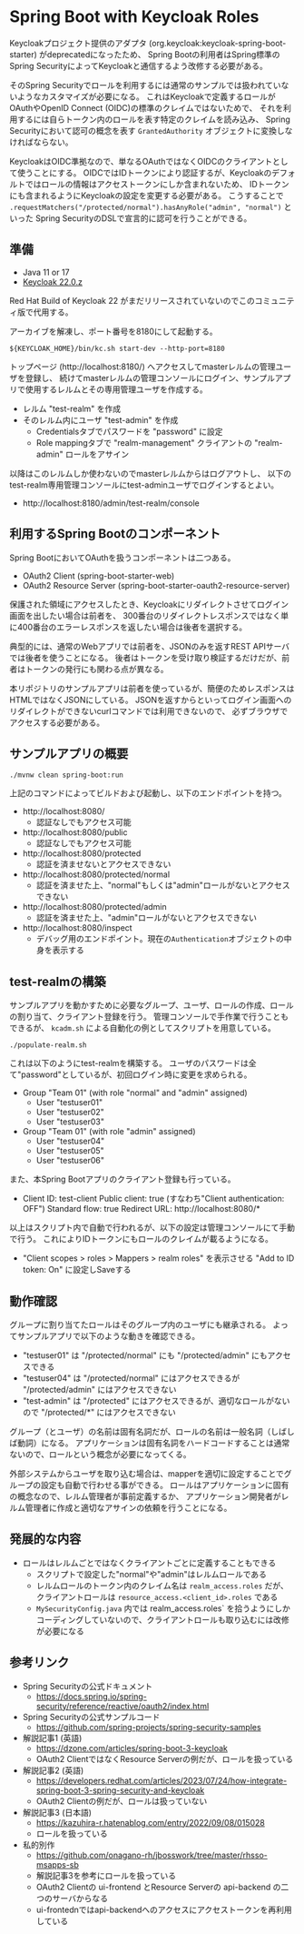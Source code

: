# Spring Boot with Keycloak Roles

Keycloakプロジェクト提供のアダプタ (org.keycloak:keycloak-spring-boot-starter) がdeprecatedになったため、
Spring Bootの利用者はSpring標準のSpring SecurityによってKeycloakと通信するよう改修する必要がある。

そのSpring Securityでロールを利用するには通常のサンプルでは扱われていないようなカスタマイズが必要になる。
これはKeycloakで定義するロールがOAuthやOpenID Connect (OIDC)の標準のクレイムではないためで、
それを利用するには自らトークン内のロールを表す特定のクレイムを読み込み、
Spring Securityにおいて認可の概念を表す `GrantedAuthority` オブジェクトに変換しなければならない。

KeycloakはOIDC準拠なので、単なるOAuthではなくOIDCのクライアントとして使うことにする。
OIDCではIDトークンにより認証するが、Keycloakのデフォルトではロールの情報はアクセストークンにしか含まれないため、
IDトークンにも含まれるようにKeycloakの設定を変更する必要がある。
こうすることで `.requestMatchers("/protected/normal").hasAnyRole("admin", "normal")` といった
Spring SecurityのDSLで宣言的に認可を行うことができる。



## 準備

- Java 11 or 17
- [Keycloak 22.0.z](https://www.keycloak.org/downloads)

Red Hat Build of Keycloak 22 がまだリリースされていないのでこのコミュニティ版で代用する。

アーカイブを解凍し、ポート番号を8180にして起動する。

```
${KEYCLOAK_HOME}/bin/kc.sh start-dev --http-port=8180
```

トップページ (http://localhost:8180/) へアクセスしてmasterレルムの管理ユーザを登録し、
続けてmasterレルムの管理コンソールにログイン、サンプルアプリで使用するレルムとその専用管理ユーザを作成する。

- レルム "test-realm" を作成
- そのレルム内にユーザ "test-admin" を作成
  - Credentialsタブでパスワードを "password" に設定
  - Role mappingタブで "realm-management" クライアントの "realm-admin" ロールをアサイン

以降はこのレルムしか使わないのでmasterレルムからはログアウトし、
以下のtest-realm専用管理コンソールにtest-adminユーザでログインするとよい。

- http://localhost:8180/admin/test-realm/console



## 利用するSpring Bootのコンポーネント

Spring BootにおいてOAuthを扱うコンポーネントは二つある。

- OAuth2 Client (spring-boot-starter-web)
- OAuth2 Resource Server (spring-boot-starter-oauth2-resource-server)

保護された領域にアクセスしたとき、Keycloakにリダイレクトさせてログイン画面を出したい場合は前者を、
300番台のリダイレクトレスポンスではなく単に400番台のエラーレスポンスを返したい場合は後者を選択する。

典型的には、通常のWebアプリでは前者を、JSONのみを返すREST APIサーバでは後者を使うことになる。
後者はトークンを受け取り検証するだけだが、前者はトークンの発行にも関わる点が異なる。

本リポジトリのサンプルアプリは前者を使っているが、簡便のためレスポンスはHTMLではなくJSONにしている。
JSONを返すからといってログイン画面へのリダイレクトができないcurlコマンドでは利用できないので、
必ずブラウザでアクセスする必要がある。



## サンプルアプリの概要

```
./mvnw clean spring-boot:run
```

上記のコマンドによってビルドおよび起動し、以下のエンドポイントを持つ。

- http://localhost:8080/
  - 認証なしでもアクセス可能
- http://localhost:8080/public
  - 認証なしでもアクセス可能
- http://localhost:8080/protected
  - 認証を済ませないとアクセスできない
- http://localhost:8080/protected/normal
  - 認証を済ませた上、"normal"もしくは"admin"ロールがないとアクセスできない
- http://localhost:8080/protected/admin
  - 認証を済ませた上、"admin"ロールがないとアクセスできない
- http://localhost:8080/inspect
  - デバッグ用のエンドポイント。現在の`Authentication`オブジェクトの中身を表示する



## test-realmの構築

サンプルアプリを動かすために必要なグループ、ユーザ、ロールの作成、ロールの割り当て、クライアント登録を行う。
管理コンソールで手作業で行うこともできるが、 `kcadm.sh` による自動化の例としてスクリプトを用意している。

```
./populate-realm.sh
```

これは以下のようにtest-realmを構築する。
ユーザのパスワードは全て"password"としているが、初回ログイン時に変更を求められる。

- Group "Team 01" (with role "normal" and "admin" assigned)
  - User "testuser01"
  - User "testuser02"
  - User "testuser03"
- Group "Team 01" (with role "admin" assigned)
  - User "testuser04"
  - User "testuser05"
  - User "testuser06"

また、本Spring Bootアプリのクライアント登録も行っている。

- Client ID: test-client
  Public client: true (すなわち"Client authentication: OFF")
  Standard flow: true
  Redirect URL: http://localhost:8080/*

以上はスクリプト内で自動で行われるが、以下の設定は管理コンソールにて手動で行う。
これによりIDトークンにもロールのクレイムが載るようになる。

- "Client scopes > roles > Mappers > realm roles" を表示させる
  "Add to ID token: On" に設定しSaveする



## 動作確認

グループに割り当てたロールはそのグループ内のユーザにも継承される。
よってサンプルアプリで以下のような動きを確認できる。

- "testuser01" は "/protected/normal" にも "/protected/admin" にもアクセスできる
- "testuser04" は "/protected/normal" にはアクセスできるが "/protected/admin" にはアクセスできない
- "test-admin" は "/protected" にはアクセスできるが、適切なロールがないので "/protected/*" にはアクセスできない

グループ（とユーザ）の名前は固有名詞だが、ロールの名前は一般名詞（しばしば動詞）になる。
アプリケーションは固有名詞をハードコードすることは通常ないので、ロールという概念が必要になってくる。

外部システムからユーザを取り込む場合は、mapperを適切に設定することでグループの設定も自動で行わせる事ができる。
ロールはアプリケーションに固有の概念なので、レルム管理者が事前定義するか、
アプリケーション開発者がレルム管理者に作成と適切なアサインの依頼を行うことになる。



## 発展的な内容

- ロールはレルムごとではなくクライアントごとに定義することもできる
  - スクリプトで設定した"normal"や"admin"はレルムロールである
  - レルムロールのトークン内のクレイム名は `realm_access.roles` だが、クライアントロールは `resource_access.<client_id>.roles` である
  - `MySecurityConfig.java` 内では realm_access.roles` を拾うようにしかコーディングしていないので、クライアントロールも取り込むには改修が必要になる



## 参考リンク

- Spring Securityの公式ドキュメント
  - https://docs.spring.io/spring-security/reference/reactive/oauth2/index.html
- Spring Securityの公式サンプルコード
  - https://github.com/spring-projects/spring-security-samples
- 解説記事1 (英語)
  - https://dzone.com/articles/spring-boot-3-keycloak
  - OAuth2 ClientではなくResource Serverの例だが、ロールを扱っている
- 解説記事2 (英語)
  - https://developers.redhat.com/articles/2023/07/24/how-integrate-spring-boot-3-spring-security-and-keycloak
  - OAuth2 Clientの例だが、ロールは扱っていない
- 解説記事3 (日本語)
  - https://kazuhira-r.hatenablog.com/entry/2022/09/08/015028
  - ロールを扱っている
- 私的別作
  - https://github.com/onagano-rh/jbosswork/tree/master/rhsso-msapps-sb
  - 解説記事3を参考にロールを扱っている
  - OAuth2 Clientの ui-frontend とResource Serverの api-backend の二つのサーバからなる
  - ui-frontednではapi-backendへのアクセスにアクセストークンを再利用している

